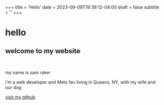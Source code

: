 +++
title = 'Hello'
date = 2023-09-09T19:39:12-04:00
draft = false
subtitle = ''
+++

# hello

## welcome to my website

<br/>

my name is sam raker

i'm a web developer and Mets fan living in Queens, NY, with my wife and our dog

[visit my github](https://github.com/swizzard)
